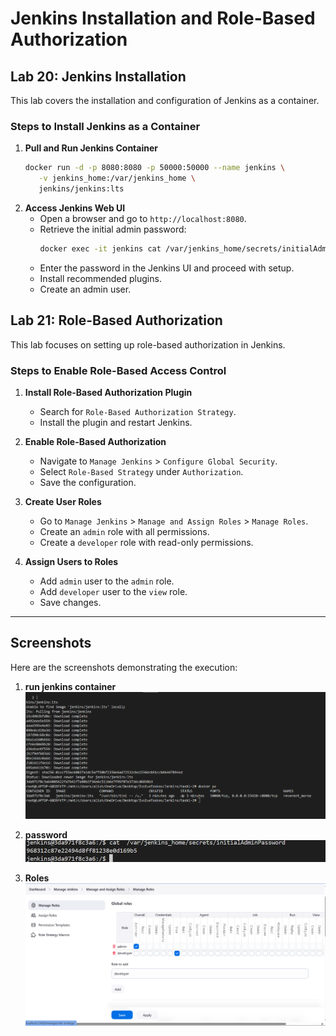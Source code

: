 # Jenkins Installation and Role-Based Authorization

## Lab 20: Jenkins Installation
This lab covers the installation and configuration of Jenkins as a container.

### Steps to Install Jenkins as a Container

1. **Pull and Run Jenkins Container**
   ```sh
   docker run -d -p 8080:8080 -p 50000:50000 --name jenkins \
      -v jenkins_home:/var/jenkins_home \
      jenkins/jenkins:lts
   ```
3. **Access Jenkins Web UI**
   - Open a browser and go to `http://localhost:8080`.
   - Retrieve the initial admin password:
     ```sh
     docker exec -it jenkins cat /var/jenkins_home/secrets/initialAdminPassword
     ```
   - Enter the password in the Jenkins UI and proceed with setup.
   - Install recommended plugins.
   - Create an admin user.

## Lab 21: Role-Based Authorization
This lab focuses on setting up role-based authorization in Jenkins.

### Steps to Enable Role-Based Access Control
1. **Install Role-Based Authorization Plugin**

   - Search for `Role-Based Authorization Strategy`.
   - Install the plugin and restart Jenkins.

2. **Enable Role-Based Authorization**
   - Navigate to `Manage Jenkins` > `Configure Global Security`.
   - Select `Role-Based Strategy` under `Authorization`.
   - Save the configuration.

3. **Create User Roles**
   - Go to `Manage Jenkins` > `Manage and Assign Roles` > `Manage Roles`.
   - Create an `admin` role with all permissions.
   - Create a `developer` role with read-only permissions.

4. **Assign Users to Roles**
   - Add `admin` user to the `admin` role.
   - Add `developer` user to the `view` role.
   - Save changes.


---

## Screenshots
Here are the screenshots demonstrating the execution:

1. **run jenkins container** ![run jenkins container](run-jenkins.png)

2. **password** ![password](password.png)

2. **Roles** ![Roles](developer&Abmin-role.png)


